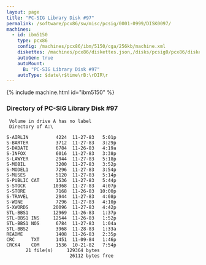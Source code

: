 ```yaml
---
layout: page
title: "PC-SIG Library Disk #97"
permalink: /software/pcx86/sw/misc/pcsig/0001-0999/DISK0097/
machines:
  - id: ibm5150
    type: pcx86
    config: /machines/pcx86/ibm/5150/cga/256kb/machine.xml
    diskettes: /machines/pcx86/diskettes.json,/disks/pcsig0/pcx86/diskettes.json
    autoGen: true
    autoMount:
      B: "PC-SIG Library Disk #97"
    autoType: $date\r$time\rB:\rDIR\r
---
```


{% include machine.html id="ibm5150" %}

### Directory of PC-SIG Library Disk #97

     Volume in drive A has no label
     Directory of A:\

    S-AIRLIN          4224  11-27-83   5:01p
    S-BARTER          3712  11-27-83   3:29p
    S-DADATE          6784  11-26-83   4:19a
    S-INFOX           6016  11-27-83   3:38p
    S-LAWYER          2944  11-27-83   5:18p
    S-MOBIL           3200  11-27-83   3:52p
    S-MODEL1          7296  11-27-83   3:54p
    S-MUSES           5120  11-27-83   5:14p
    S-PUBLIC CAT      1536  11-27-83   5:44p
    S-STOCK          10368  11-27-83   4:07p
    S-STORE           7168  11-26-83  10:00p
    S-TRAVEL          2944  11-27-83   4:08p
    S-WINE            7296  11-27-83   4:10p
    S-XWORDS         20096  11-27-83   4:42p
    STL-BBS1         12969  11-26-83   1:37p
    STL-BBS1 INS     12544  11-26-83   1:52p
    STL-BBS1 NOS      6784  11-27-83   1:04a
    STL-BBS2          3968  11-28-83   1:33a
    README            1408  11-26-83   2:35p
    CRC      TXT      1451  11-09-84   1:46p
    CRCK4    COM      1536  10-21-82   7:54p
           21 file(s)     129364 bytes
                           26112 bytes free
